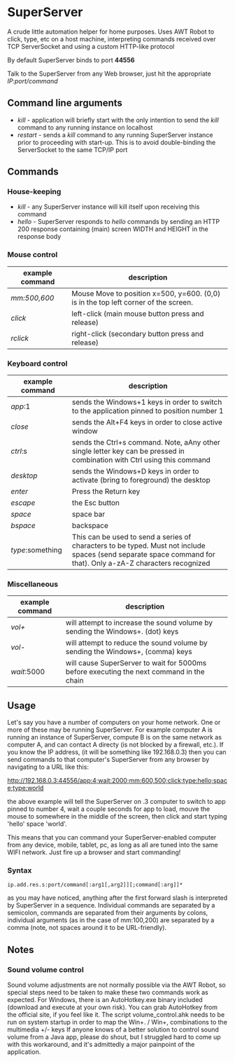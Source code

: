 # SuperServer

A crude little automation helper for home purposes. Uses AWT Robot to click, type, etc on a host machine, interpreting commands received over TCP ServerSocket and using a custom HTTP-like protocol

By default SuperServer binds to port **44556**

Talk to the SuperServer from any Web browser, just hit the appropriate *IP:port/command*

## Command line arguments

- *kill* - application will briefly start with the only intention to send the *kill* command to any running instance on localhost
- *restart* - sends a *kill* command to any running SuperServer instance prior to proceeding with start-up. This is to avoid double-binding the ServerSocket to the same TCP/IP port

## Commands

### House-keeping

- *kill* - any SuperServer instance will kill itself upon receiving this command
- *hello* - SuperServer responds to *hello* commands by sending an HTTP 200 response containing (main) screen WIDTH and HEIGHT in the response body

### Mouse control

| **example command** | **description**                                                                   |
|-------------------|-------------------------------------------------------------------------------------|
| *mm:500,600*      | Mouse Move to position x=500, y=600. (0,0) is in the top left corner of the screen. |
| *click*           | left-click (main mouse button press and release)                                    |
| *rclick*          | right-click (secondary button press and release)                                    |

### Keyboard control

| example command | description |
|-----------------|-------------|
| *app*:1 | sends the Windows+1 keys in order to switch to the application pinned to position number 1 |
| *close* | sends the Alt+F4 keys in order to close active window|
| *ctrl*:s | sends the Ctrl+s command. Note, aAny other single letter key can be pressed in combination with Ctrl using this command |
| *desktop* | sends the Windows+D keys in order to activate (bring to foreground) the desktop |
| *enter* | Press the Return key |
| *escape* | the Esc button |
| *space* | space bar |
| *bspace* | backspace |
| *type*:something | This can be used to send a series of characters to be typed. Must not include spaces (send separate space command for that).  Only a-zA-Z characters recognized |

### Miscellaneous

| example command | description |
|-----------------|-------------|
| *vol+* | will attempt to increase the sound volume by sending the Windows+. (dot) keys |
| *vol-* | will attempt to reduce the sound volume by sending the Windows+, (comma) keys |
| *wait*:5000 | will cause SuperServer to wait for 5000ms before executing the next command in the chain |

## Usage

Let's say you have a number of computers on your home network. One or more of these may be running SuperServer. For example computer A is running an instance of SuperServer, compute B is on the same network as computer A, and can contact A directy (is not blocked by a firewall, etc.). If you know the IP address, (it will be something like 192.168.0.3) then you can send commands to that computer's SuperServer from any browser by navigating to a URL like this:

http://192.168.0.3:44556/app:4;wait:2000;mm:600,500;click;type:hello;space;type:world

the above example will tell the SuperServer on .3 computer to switch to app pinned to number 4, wait a couple seconds for app to load, mouve the mouse to somewhere in the middle of the screen, then click and start typing 'hello' space 'world'.

This means that you can command your SuperServer-enabled computer from any device, mobile, tablet, pc, as long as all are tuned into the same WIFI network. Just fire up a browser and start commanding!

### Syntax

`ip.add.res.s:port/command[:arg1[,arg2]][;command[:arg]]*`

as you may have noticed, anything after the first forward slash is interpreted by SuperServer in a sequence. Individual commands are separated by a semicolon, commands are separated from their arguments by colons, individual arguments (as in the case of mm:100,200) are separated by a comma (note, not spaces around it to be URL-friendly).

## Notes

### Sound volume control
Sound volume adjustments are not normally possible via the AWT Robot, so special steps need to be taken to make these two commands work as expected. For Windows, there is an AutoHotkey.exe binary included (download and execute at your own risk). You can grab AutoHotkey from the official site, if you feel like it. The script volume_control.ahk needs to be run on system startup in order to map the Win+. / Win+, combinations to the multimedia +/- keys
If anyone knows of a better solution to control sound volume from a Java app, please do shout, but I struggled hard to come up with this workaround, and it's admittedly a major painpoint of the application.


